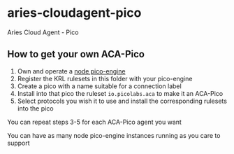 # aries-cloudagent-pico
Aries Cloud Agent - Pico

## How to get your own ACA-Pico

1. Own and operate a [node pico-engine](https://github.com/Picolab/pico-engine/tree/master/packages/pico-engine)
1. Register the KRL rulesets in this folder with your pico-engine
1. Create a pico with a name suitable for a connection label
1. Install into that pico the ruleset `io.picolabs.aca` to make it an ACA-Pico
1. Select protocols you wish it to use and install the corresponding rulesets into the pico

You can repeat steps 3-5 for each ACA-Pico agent you want

You can have as many node pico-engine instances running as you care to support
